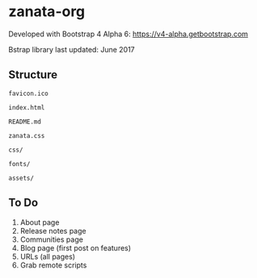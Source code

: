 # zanata-org

Developed with Bootstrap 4 Alpha 6: 
https://v4-alpha.getbootstrap.com

Bstrap library last updated: June 2017

## Structure

` favicon.ico `

` index.html `

` README.md `

` zanata.css `

` css/ `

` fonts/ `

` assets/ `

## To Do
1. About page
2. Release notes page
3. Communities page
4. Blog page (first post on features)
5. URLs (all pages)
6. Grab remote scripts
